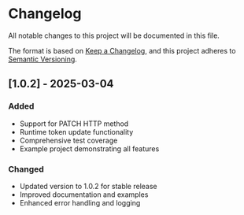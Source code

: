 # Changelog

All notable changes to this project will be documented in this file.

The format is based on [Keep a Changelog](https://keepachangelog.com/en/1.0.0/),
and this project adheres to [Semantic Versioning](https://semver.org/spec/v2.0.0.html).

## [1.0.2] - 2025-03-04

### Added
- Support for PATCH HTTP method
- Runtime token update functionality
- Comprehensive test coverage
- Example project demonstrating all features

### Changed
- Updated version to 1.0.2 for stable release
- Improved documentation and examples
- Enhanced error handling and logging
